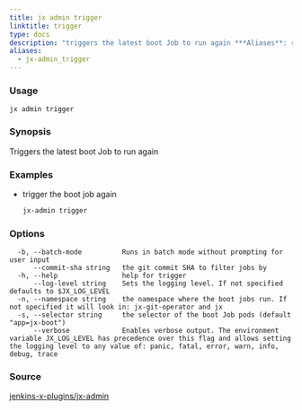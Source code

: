 ```yaml
---
title: jx admin trigger
linktitle: trigger
type: docs
description: "triggers the latest boot Job to run again ***Aliases**: rerun*"
aliases:
  - jx-admin_trigger
---
```


### Usage

```
jx admin trigger
```

### Synopsis

Triggers the latest boot Job to run again

### Examples

* trigger the boot job again
  
  ```bash
  jx-admin trigger
  ```

### Options

```
  -b, --batch-mode          Runs in batch mode without prompting for user input
      --commit-sha string   the git commit SHA to filter jobs by
  -h, --help                help for trigger
      --log-level string    Sets the logging level. If not specified defaults to $JX_LOG_LEVEL
  -n, --namespace string    the namespace where the boot jobs run. If not specified it will look in: jx-git-operator and jx
  -s, --selector string     the selector of the boot Job pods (default "app=jx-boot")
      --verbose             Enables verbose output. The environment variable JX_LOG_LEVEL has precedence over this flag and allows setting the logging level to any value of: panic, fatal, error, warn, info, debug, trace
```

### Source

[jenkins-x-plugins/jx-admin](https://github.com/jenkins-x-plugins/jx-admin)
